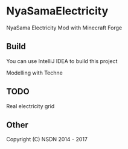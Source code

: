# NyaSamaElectricity
NyaSama Electricity Mod with Minecraft Forge

## Build
You can use IntelliJ IDEA to build this project

Modelling with Techne

## TODO
Real electricity grid

## Other
Copyright (C) NSDN 2014 - 2017
